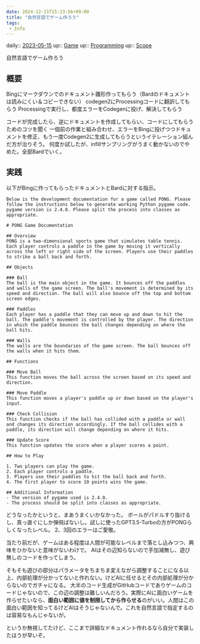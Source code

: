 ```yaml
---
date: 2024-12-21T15:23:56+09:00
title: "自然言語でゲーム作ろう"
tags:
 - Info
---
```


daily:: [2023-05-15](/Daily_Note/2023-05-15.md)
up:: [Game](../Bar/Novel/Topics/Game.md)
up:: [Programming](../Bar/Program/Programming.md)
up:: [Scope](../Bar/Novel/Topics/Scope.md)

自然言語でゲーム作ろう

## 概要
Bingにマークダウンでのドキュメント雛形作ってもらう（Bardのドキュメントは読みにくい＆コピーできない）
codegen2にProcessingコードに翻訳してもらう
Processingで実行し、都度エラーをCodegenに投げ、解決してもらう

コードが完成したら、逆にドキュメントを作成してもらい、コードにしてもらうためのコツを聞く
	一個前の作業と組み合わせ、エラーをBingに投げつつドキュメントを修正、もう一度Codegen2に生成してもらうというイテレーション組んだ方が治りそう。
	何度か試したが、infillサンプリングがうまく動かないのでやめた。全部Bardでいく。

## 実践
以下がBingに作ってもらったドキュメントとBardに対する指示。

```
Below is the development documentation for a game called PONG. Please follow the instructions below to generate working Python pygame code. pygame version is 2.4.0. Please split the process into classes as appropriate.

# PONG Game Documentation

## Overview
PONG is a two-dimensional sports game that simulates table tennis. Each player controls a paddle in the game by moving it vertically across the left or right side of the screen. Players use their paddles to strike a ball back and forth.

## Objects

### Ball
The ball is the main object in the game. It bounces off the paddles and walls of the game screen. The ball's movement is determined by its speed and direction. The ball will also bounce off the top and bottom screen edges.

### Paddles
Each player has a paddle that they can move up and down to hit the ball. The paddle's movement is controlled by the player. The direction in which the paddle bounces the ball changes depending on where the ball hits.

### Walls
The walls are the boundaries of the game screen. The ball bounces off the walls when it hits them.

## Functions

### Move Ball
This function moves the ball across the screen based on its speed and direction.

### Move Paddle
This function moves a player's paddle up or down based on the player's input.

### Check Collision
This function checks if the ball has collided with a paddle or wall and changes its direction accordingly. If the ball collides with a paddle, its direction will change depending on where it hits.

### Update Score
This function updates the score when a player scores a point.

## How to Play

1. Two players can play the game.
2. Each player controls a paddle.
3. Players use their paddles to hit the ball back and forth.
4. The first player to score 10 points wins the game.

## Additional Information
- The version of pygame used is 2.4.0.
- The process should be split into classes as appropriate.
```

どうなったかというと、まあうまくいかなかった。
ボールがパドルすり抜けるし、真っ直ぐにしか弾飛ばないし。試しに使ったGPT3.5-Turboの方がPONGらしくなったレベル。
2、3回のエラーはご愛敬。

当たり前だが、ゲームはある程度は人間が可能なレベルまで落とし込みつつ、興味をひかないと意味がないわけで。
AIはその辺知らないので手加減無し、遊び無しのコードを作ってしまう。

そもそも遊びの部分はパラメータをちまちま変えながら調整することになる以上、内部処理が分かってないと作れない。けどAIに任せるとその内部処理が分からないのでガチャになる。
大半のコード生成がGitHubコードでありゲームのコードじゃないので、この辺の調整は難しいんだろう。実際にAIに面白いゲームを作らせたいなら、**面白い範囲に値を制限してから作らせる**のがいい。人間はこの面白い範囲を知ってるけどAIはそうじゃないんで。これを自然言語で指定するのは容易なもんじゃないが。


というか無視してたけど、ここまで詳細なドキュメント作れるなら自分で実装したほうが早いぞ。